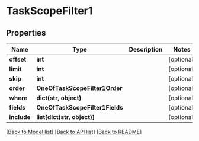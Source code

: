 # TaskScopeFilter1

## Properties
Name | Type | Description | Notes
------------ | ------------- | ------------- | -------------
**offset** | **int** |  | [optional] 
**limit** | **int** |  | [optional] 
**skip** | **int** |  | [optional] 
**order** | **OneOfTaskScopeFilter1Order** |  | [optional] 
**where** | **dict(str, object)** |  | [optional] 
**fields** | **OneOfTaskScopeFilter1Fields** |  | [optional] 
**include** | **list[dict(str, object)]** |  | [optional] 

[[Back to Model list]](../README.md#documentation-for-models) [[Back to API list]](../README.md#documentation-for-api-endpoints) [[Back to README]](../README.md)

